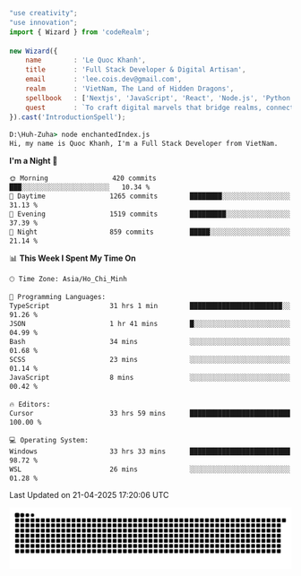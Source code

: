 <!--x axis divider-->

```js 
"use creativity";
"use innovation";
import { Wizard } from 'codeRealm';

new Wizard({
    name        : 'Le Quoc Khanh',
    title       : 'Full Stack Developer & Digital Artisan',
    email       : 'lee.cois.dev@gmail.com',
    realm       : 'VietNam, The Land of Hidden Dragons',
    spellbook   : ['Nextjs', 'JavaScript', 'React', 'Node.js', 'Python', 'Django', 'Cloud Services'],
    quest       : `To craft digital marvels that bridge realms, connect cultures, and bring imagination to life.`,
}).cast('IntroductionSpell');
```

```cmd
D:\Huh-Zuha> node enchantedIndex.js
Hi, my name is Quoc Khanh, I'm a Full Stack Developer from VietNam.
```
<!--START_SECTION:waka-->
**I'm a Night 🦉** 

```text
🌞 Morning                420 commits         ███░░░░░░░░░░░░░░░░░░░░░░   10.34 % 
🌆 Daytime                1265 commits        ████████░░░░░░░░░░░░░░░░░   31.13 % 
🌃 Evening                1519 commits        █████████░░░░░░░░░░░░░░░░   37.39 % 
🌙 Night                  859 commits         █████░░░░░░░░░░░░░░░░░░░░   21.14 % 
```


📊 **This Week I Spent My Time On** 

```text
🕑︎ Time Zone: Asia/Ho_Chi_Minh

💬 Programming Languages: 
TypeScript               31 hrs 1 min        ███████████████████████░░   91.26 % 
JSON                     1 hr 41 mins        █░░░░░░░░░░░░░░░░░░░░░░░░   04.99 % 
Bash                     34 mins             ░░░░░░░░░░░░░░░░░░░░░░░░░   01.68 % 
SCSS                     23 mins             ░░░░░░░░░░░░░░░░░░░░░░░░░   01.14 % 
JavaScript               8 mins              ░░░░░░░░░░░░░░░░░░░░░░░░░   00.42 % 

🔥 Editors: 
Cursor                   33 hrs 59 mins      █████████████████████████   100.00 % 

💻 Operating System: 
Windows                  33 hrs 33 mins      █████████████████████████   98.72 % 
WSL                      26 mins             ░░░░░░░░░░░░░░░░░░░░░░░░░   01.28 % 
```


 Last Updated on 21-04-2025 17:20:06 UTC
<!--END_SECTION:waka-->
<picture>
  <source media="(prefers-color-scheme: dark)" srcset="https://raw.githubusercontent.com/leecois/leecois/output/github-contribution-grid-snake-dark.svg">
  <source media="(prefers-color-scheme: light)" srcset="https://raw.githubusercontent.com/leecois/leecois/output/github-contribution-grid-snake.svg">
  <img alt="github contribution grid snake animation" src="https://raw.githubusercontent.com/leecois/leecois/output/github-contribution-grid-snake.svg">
</picture>
